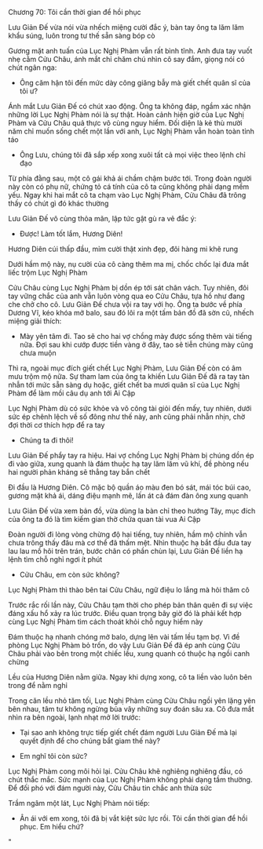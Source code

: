 




Chương 70: Tôi cần thời gian để hồi phục

Lưu Giản Đế vừa nói vừa nhếch miệng cười đắc ý, bàn tay ông ta lăm lăm khẩu súng, luôn trong tư thế sẵn sàng bóp cò

Gương mặt anh tuấn của Lục Nghị Phàm vẫn rất bình tĩnh. Anh đưa tay vuốt nhẹ cằm Cửu Châu, ánh mắt chỉ chăm chú nhìn cô say đắm, giọng nói có chút ngân nga:

- Ông căm hận tôi đến mức dày công giăng bẫy mà giết chết quân sĩ của tôi ư?

Ánh mắt Lưu Giản Đế có chút xao động. Ông ta không đáp, ngầm xác nhận những lời Lục Nghị Phàm nói là sự thật. Hoàn cảnh hiện giờ của Lục Nghị Phàm và Cửu Châu quả thực vô cùng nguy hiểm. Đối diện là kẻ thù mười năm chỉ muốn sống chết một lần với anh, Lục Nghị Phàm vẫn hoàn toàn tỉnh táo

- Ông Lưu, chúng tôi đã sắp xếp xong xuôi tất cả mọi việc theo lệnh chỉ đạo

Từ phía đằng sau, một cô gái khả ái chầm chậm bước tới. Trong đoàn người này còn có phụ nữ, chứng tỏ cá tính của cô ta cũng không phải dạng mềm yếu. Ngay khi hai mắt cô ta chạm vào Lục Nghị Phàm, Cửu Châu đã trông thấy có chút gì đó khác thường


Lưu Giản Đế vô cùng thỏa mãn, lập tức gật gù ra vẻ đắc ý:

- Được! Làm tốt lắm, Hương Diên!

Hương Diên cúi thấp đầu, mỉm cười thật xinh đẹp, đôi hàng mi khẽ rung

Dưới hầm mộ này, nụ cười của cô càng thêm ma mị, chốc chốc lại đưa mắt liếc trộm Lục Nghị Phàm

Cửu Châu cùng Lục Nghị Phàm bị dồn ép tới sát chân vách. Tuy nhiên, đôi tay vững chắc của anh vẫn luôn vòng qua eo Cửu Châu, tựa hồ như đang che chở cho cô. Lưu Giản Đế chưa vội ra tay với họ. Ông ta bước về phía Dương Vĩ, kéo khóa mở balo, sau đó lôi ra một tấm bản đồ đã sờn cũ, nhếch miệng giải thích:

- Mày yên tâm đi. Tao sẽ cho hai vợ chồng mày được sống thêm vài tiếng nữa. Đợi sau khi cướp được tiền vàng ở đây, tao sẽ tiễn chúng mày cũng chưa muộn

Thì ra, ngoài mục đích giết chết Lục Nghị Phàm, Lưu Giản Đế còn có âm mưu trộm mộ nữa. Sự tham lam của ông ta khiến Lưu Giản Đế đã ra tay tàn nhẫn tới mức sẵn sàng dụ hoặc, giết chết ba mươi quân sĩ của Lục Nghị Phàm để làm mồi câu dụ anh tới Ai Cập

Lục Nghị Phàm dù có sức khỏe và võ công tài giỏi đến mấy, tuy nhiên, dưới sức ép chênh lệch về số đông như thế này, anh cũng phải nhẫn nhịn, chờ đợi thời cơ thích hợp để ra tay

- Chúng ta đi thôi!

Lưu Giản Đế phẩy tay ra hiệu. Hai vợ chồng Lục Nghị Phàm bị chúng dồn ép đi vào giữa, xung quanh là đám thuộc hạ tay lăm lăm vũ khí, đề phòng nếu hai người phản kháng sẽ thẳng tay bắn chết


Đi đầu là Hương Diên. Cô mặc bộ quần áo màu đen bó sát, mái tóc búi cao, gương mặt khả ái, dáng điệu mạnh mẽ, lấn át cả đám đàn ông xung quanh

Lưu Giản Đế vừa xem bản đồ, vừa dùng la bàn chỉ theo hướng Tây, mục đích của ông ta đó là tìm kiếm gian thờ chứa quan tài vua Ai Cập

Đoàn người đi lòng vòng chừng độ hai tiếng, tuy nhiên, hầm mộ chính vẫn chưa trông thấy đâu mà cơ thể đã thấm mệt. Nhìn thuộc hạ bắt đầu đưa tay lau lau mồ hôi trên trán, bước chân có phần chùn lại, Lưu Giản Đế liền hạ lệnh tìm chỗ nghỉ ngơi ít phút

- Cửu Châu, em còn sức không?

Lục Nghị Phàm thì thào bên tai Cửu Châu, ngữ điệu lo lắng mà hỏi thăm cô

Trước rắc rối lần này, Cửu Châu tạm thời cho phép bản thân quên đi sự việc đáng xấu hổ xảy ra lúc trước. Điều quan trọng bây giờ đó là phải kết hợp cùng Lục Nghị Phàm tìm cách thoát khỏi chỗ nguy hiểm này

Đám thuộc hạ nhanh chóng mở balo, dựng lên vài tấm lều tạm bợ. Vì đề phòng Lục Nghị Phàm bỏ trốn, do vậy Lưu Giản Đế đã ép anh cùng Cửu Châu phải vào bên trong một chiếc lều, xung quanh có thuộc hạ ngồi canh chừng

Lều của Hương Diên nằm giữa. Ngay khi dựng xong, cô ta liền vào luôn bên trong để nằm nghỉ

Trong căn lều nhỏ tăm tối, Lục Nghị Phàm cùng Cửu Châu ngồi yên lặng yên bên nhau, tâm tư không ngừng bủa vây những suy đoán sâu xa. Cô đưa mắt nhìn ra bên ngoài, lạnh nhạt mở lời trước:

- Tại sao anh không trực tiếp giết chết đám người Lưu Giản Đế mà lại quyết định để cho chúng bắt giam thế này?

- Em nghĩ tôi còn sức?

Lục Nghị Phàm cong môi hỏi lại. Cửu Châu khẽ nghiêng nghiêng đầu, có chút thắc mắc. Sức mạnh của Lục Nghị Phàm không phải dạng tầm thường. Để đối phó với đám người này, Cửu Châu tin chắc anh thừa sức

Trầm ngâm một lát, Lục Nghị Phàm nói tiếp:

- Ân ái với em xong, tôi đã bị vắt kiệt sức lực rồi. Tôi cần thời gian để hồi phục. Em hiểu chứ?

"





